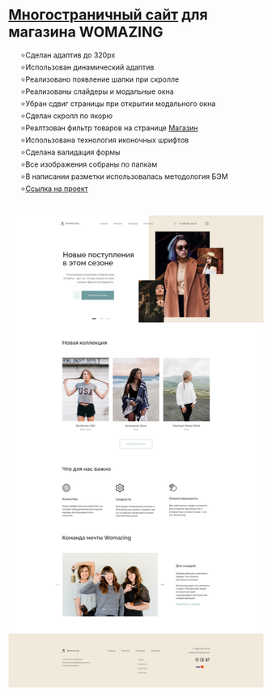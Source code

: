 <h1> <a href="https://kulakovskyi.github.io/womazing/" target="_blank">Многостраничный сайт</a> для магазина WOMAZING</h1>
<ul type="none">
  <li>⭐Сделан адаптив до 320px</li>
  <li>⭐Использован динамический адаптив</li>
  <li>⭐Реализовано появление шапки при скролле</li>
  <li>⭐Реализованы слайдеры и модальные окна</li>
  <li>⭐Убран сдвиг страницы при открытии модального окна</li>
  <li>⭐Сделан скролл по якорю</li>
  <li>⭐Реалтзован фильтр товаров на странице <a href="https://kulakovskyi.github.io/womazing/sourse/Shop/index.html">Магазин</a></li>
  <li>⭐Использована технология иконочных шрифтов</li>
  <li>⭐Сделана валидация формы</li>
  <li>⭐Все изображения собраны по папкам</li>
  <li>⭐В написании разметки использовалась методология БЭМ</li>
  <li>⭐<a href="https://kulakovskyi.github.io/womazing/">Ссылка на проект</a></li>
</ul>

<h1><h1>

<img src="https://github.com/kulakovskyi/womazing/blob/main/readme-img/woomazing.jpg" alt="site-image" />

